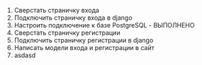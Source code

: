 1. Сверстать страничку входа
2. Подключить страничку входа в django
3. Настроить подключение к базе PostgreSQL - ВЫПОЛНЕНО
4. Сверстать страничку регистрации
5. Подключить страничку регистрации в django
6. Написать модели входа и регистрации в сайт
7. asdasd
